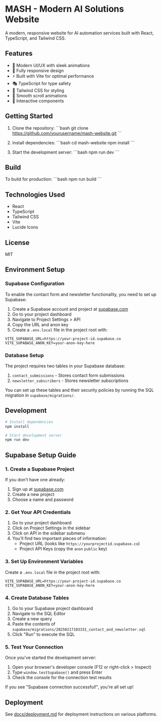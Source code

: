 # MASH - Modern AI Solutions Website

A modern, responsive website for AI automation services built with React, TypeScript, and Tailwind CSS.

## Features

- 🎨 Modern UI/UX with sleek animations
- 📱 Fully responsive design
- ⚡ Built with Vite for optimal performance
- 🎭 TypeScript for type safety
- 🎯 Tailwind CSS for styling
- 🔄 Smooth scroll animations
- 💫 Interactive components

## Getting Started

1. Clone the repository:
\`\`\`bash
git clone https://github.com/yourusername/mash-website.git
\`\`\`

2. Install dependencies:
\`\`\`bash
cd mash-website
npm install
\`\`\`

3. Start the development server:
\`\`\`bash
npm run dev
\`\`\`

## Build

To build for production:
\`\`\`bash
npm run build
\`\`\`

## Technologies Used

- React
- TypeScript
- Tailwind CSS
- Vite
- Lucide Icons

## License

MIT

## Environment Setup

### Supabase Configuration

To enable the contact form and newsletter functionality, you need to set up Supabase:

1. Create a Supabase account and project at [supabase.com](https://supabase.com)
2. Go to your project dashboard
3. Navigate to Project Settings > API 
4. Copy the URL and anon key
5. Create a `.env.local` file in the project root with:

```
VITE_SUPABASE_URL=https://your-project-id.supabase.co
VITE_SUPABASE_ANON_KEY=your-anon-key-here
```

### Database Setup

The project requires two tables in your Supabase database:

1. `contact_submissions` - Stores contact form submissions
2. `newsletter_subscribers` - Stores newsletter subscriptions

You can set up these tables and their security policies by running the SQL migration in `supabase/migrations/`.

## Development

```bash
# Install dependencies
npm install

# Start development server
npm run dev
```

## Supabase Setup Guide

### 1. Create a Supabase Project

If you don't have one already:
1. Sign up at [supabase.com](https://supabase.com)
2. Create a new project
3. Choose a name and password

### 2. Get Your API Credentials

1. Go to your project dashboard
2. Click on Project Settings in the sidebar
3. Click on API in the sidebar submenu
4. You'll find two important pieces of information:
   - Project URL (looks like `https://yourprojectid.supabase.co`)
   - Project API Keys (copy the `anon` `public` key)

### 3. Set Up Environment Variables

Create a `.env.local` file in the project root with:

```
VITE_SUPABASE_URL=https://your-project-id.supabase.co
VITE_SUPABASE_ANON_KEY=your-anon-key-here
```

### 4. Create Database Tables

1. Go to your Supabase project dashboard
2. Navigate to the SQL Editor
3. Create a new query
4. Paste the contents of `supabase/migrations/20250217103331_contact_and_newsletter.sql`
5. Click "Run" to execute the SQL

### 5. Test Your Connection

Once you've started the development server:

1. Open your browser's developer console (F12 or right-click > Inspect)
2. Type `window.testSupabase()` and press Enter
3. Check the console for the connection test results

If you see "Supabase connection successful!", you're all set up!

## Deployment

See [docs/deployment.md](docs/deployment.md) for deployment instructions on various platforms.